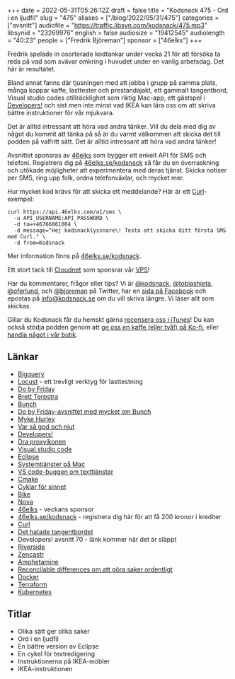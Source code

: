 +++
date = 2022-05-31T05:26:12Z
draft = false
title = "Kodsnack 475 - Ord i en ljudfil"
slug = "475"
aliases = ["/blog/2022/05/31/475"]
categories = ["avsnitt"]
audiofile = "https://traffic.libsyn.com/kodsnack/475.mp3"
libsynid = "23269976"
english = false
audiosize = "19412545"
audiolength = "40:23"
people = ["Fredrik Björeman"]
sponsor = ["46elks"]
+++

Fredrik spelade in osorterade kodtankar under vecka 21 för att försöka ta reda på vad som svävar omkring i huvudet under en vanlig arbetsdag. Det här är resultatet.

Bland annat fanns där tjusningen med att jobba i grupp på samma plats, många koppar kaffe, lasttester och prestandajakt, ett gammalt tangentbord, Visual studio codes otillräcklighet som riktig Mac-app, ett gästspel i [Developers!](https://www.developerspodcast.com/) och sist men inte minst vad IKEA kan lära oss om att skriva bättre instruktioner för vår mjukvara.

Det är alltid intressant att höra vad andra tänker. Vill du dela med dig av något du kommit att tänka på så är du varmt välkommen att skicka det till podden på valfritt sätt. Det är alltid intressant att höra vad andra tänker!

Avsnittet sponsras av [46elks](https://46elks.se/kodsnack) som bygger ett enkelt API för SMS och telefoni. Registrera dig på [46elks.se/kodsnack](https://46elks.se/kodsnack) så får du en överraskning och utökade möjligheter att experimentera med deras tjänst. Skicka notiser per SMS, ring upp folk, ordna telefonväxlar, och mycket mer.

Hur mycket kod krävs för att skicka ett meddelande? Här är ett [Curl](https://curl.se/)-exempel:

    curl https://api.46elks.com/a1/sms \
      -u API_USERNAME:API_PASSWORD \
      -d to=+46766861004 \
      -d message="Hej kodsnacklyssnare\! Testa att skicka ditt första SMS med Curl." \
      -d from=Kodsnack

Mer information finns på [46elks.se/kodsnack](https://46elks.se/kodsnack).

Ett stort tack till [Cloudnet](https://www.cloudnet.se) som sponsrar vår [VPS](https://en.wikipedia.org/wiki/Virtual_private_server)!

Har du kommentarer, frågor eller tips? Vi är [@kodsnack](https://www.twitter.com/kodsnack), [@tobiashieta](https://www.twitter.com/tobiashieta), [@oferlund](https://www.twitter.com/oferlund), och [@bjoreman](https://www.twitter.com/bjoreman) på Twitter, har en [sida på Facebook](https://www.facebook.com/kodsnack) och epostas på [info@kodsnack.se](mailto:info@kodsnack.se) om du vill skriva längre. Vi läser allt som skickas.

Gillar du Kodsnack får du hemskt gärna [recensera oss i iTunes](https://itunes.apple.com/se/podcast/kodsnack/id561631498?l=en)! Du kan också stödja podden genom att <a href="https://ko-fi.com/kodsnack" rel="payment">ge oss en kaffe (eller två!) på Ko-fi</a>, eller [handla något i vår butik](https://shop.spreadshirt.se/kodsnack/).

## Länkar ##
* [Bigquery](https://cloud.google.com/bigquery)
* [Locust](https://locust.io/) - ett trevligt verktyg för lasttestning
* [Do by Friday](https://dobyfriday.com/)
* [Brett Terpstra](https://brettterpstra.com/)
* [Bunch](https://bunchapp.co/)
* [Do by Friday-avsnittet med mycket om Bunch](https://dobyfriday.com/episodes/286)
* [Myke Hurley](http://www.mykehurley.net/)
* [Var så god och njut](https://www.goodreads.com/quotes/95859-share-and-enjoy-is-the-company-motto-of-the-hugely)
* [Developers!](https://www.developerspodcast.com/)
* [Dra proxyikonen](https://daringfireball.net/2021/07/document_proxy_icons_macos_11_and_12)
* [Visual studio code](https://code.visualstudio.com/)
* [Eclipse](https://www.eclipse.org/)
* [Systemtjänster på Mac](https://support.apple.com/sv-se/guide/mac-help/mchlp1012/mac)
* [VS code-buggen om texttjänster](https://github.com/microsoft/vscode/issues/27799)
* [Cmake](https://en.wikipedia.org/wiki/CMake)
* [Cyklar för sinnet](https://www.pixelandtimber.com/bcl-journal/2019/7/11/bicycle-for-the-mind)
* [Bike](https://hogbaysoftware.netlify.app/bike/)
* [Nova](https://nova.app/)
* [46elks](https://46elks.se/kodsnack) - veckans sponsor
* [46elks.se/kodsnack](https://46elks.se/kodsnack) - registrera dig här för att få 200 kronor i krediter
* [Curl](https://curl.se/)
*  [Det hatade tangentbordet](https://www.theverge.com/2020/5/4/21246223/macbook-keyboard-butterfly-magic-pro-apple-design)
* Developers! avsnitt 70 - länk kommer när det är släppt
* [Riverside](https://riverside.fm/)
* [Zencastr](https://zencastr.com/)
* [Amphetamine](https://roaringapps.com/app/amphetamine)
* [Reconcilable differences om att göra saker ordentligt](https://www.relay.fm/rd/183)
* [Docker](https://en.wikipedia.org/wiki/Docker_%28software%29)
* [Terraform](https://en.wikipedia.org/wiki/Terraform_%28software%29)
* [Kubernetes](https://en.wikipedia.org/wiki/Kubernetes)

## Titlar ##
* Olika sätt ger olika saker
* Ord i en ljudfil
* En bättre version av Eclipse
* En cykel för textredigering
* Instruktionerna på IKEA-möbler
* IKEA-instruktionen
